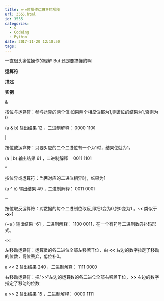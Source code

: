 ```yaml
---
title: =-=位操作运算符的解释
url: 3555.html
id: 3555
categories:
  - C
  - Codeing
  - Python
date: 2017-11-20 12:18:50
tags:
---
```


一直很头痛位操作的理解 But 还是要搞懂的啊

**运算符**

**描述**

**实例**

&

按位与运算符：参与运算的两个值,如果两个相应位都为1,则该位的结果为1,否则为0

(a & b) 输出结果 12 ，二进制解释： 0000 1100

|

按位或运算符：只要对应的二个二进位有一个为1时，结果位就为1。

(a | b) 输出结果 61 ，二进制解释： 0011 1101

^

按位异或运算符：当两对应的二进位相异时，结果为1

(a ^ b) 输出结果 49 ，二进制解释： 0011 0001

~

按位取反运算符：对数据的每个二进制位取反,即把1变为0,把0变为1 。**~x** 类似于 **-x-1**

(~a ) 输出结果 -61 ，二进制解释： 1100 0011，在一个有符号二进制数的补码形式。

<<

左移动运算符：运算数的各二进位全部左移若干位，由 **<<** 右边的数字指定了移动的位数，高位丢弃，低位补0。

a << 2 输出结果 240 ，二进制解释： 1111 0000

>>

右移动运算符：把">>"左边的运算数的各二进位全部右移若干位，**>>** 右边的数字指定了移动的位数

a >> 2 输出结果 15 ，二进制解释： 0000 1111